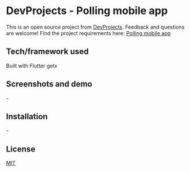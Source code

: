 # DevProjects - Polling mobile app

This is an open source project from [DevProjects](http://www.codementor.io/projects). Feedback and questions are welcome!
Find the project requirements here: [Polling mobile app](https://www.codementor.io/projects/mobile/polling-application-b5wir2bvh4)

## Tech/framework used

Built with Flutter getx

## Screenshots and demo

<span>-</span>

## Installation

<span>-</span>

## License

[MIT](https://choosealicense.com/licenses/mit/)
